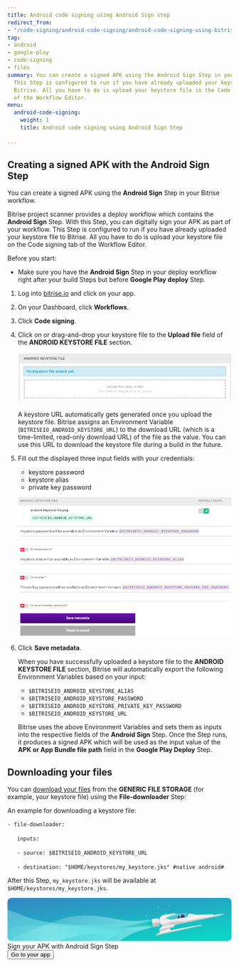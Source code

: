 ```yaml
---
title: Android code signing using Android Sign step
redirect_from:
- "/code-signing/android-code-signing/android-code-signing-using-bitrise-sign-APK-step/"
tag:
- android
- google-play
- code-signing
- files
summary: You can create a signed APK using the Android Sign Step in your Bitrise workflow.
  This Step is configured to run if you have already uploaded your keystore file to
  Bitrise. All you have to do is upload your keystore file in the Code signing tab
  of the Workflow Editor.
menu:
  android-code-signing:
    weight: 1
    title: Android code signing using Android Sign Step

---
```

## Creating a signed APK with the Android Sign Step

You can create a signed APK using the **Android Sign** Step in your Bitrise workflow.

Bitrise project scanner provides a deploy workflow which contains the **Android Sign** Step. With this Step, you can digitally sign your APK as part of your workflow. This Step is configured to run if you have already uploaded your keystore file to Bitrise. All you have to do is upload your keystore file on the Code signing tab of the Workflow Editor.

Before you start:

* Make sure you have the **Android Sign** Step in your deploy workflow right after your build Steps but before **Google Play deploy** Step.

1. Log into [bitrise.io](https://www.bitrise.io/) and click on your app.
2. On your Dashboard, click **Workflows**.
3. Click **Code signing**.
4. Click on or drag-and-drop your keystore file to the **Upload file** field of the **ANDROID KEYSTORE FILE** section.

   ![Screenshot](/img/android-code-signing/upload-file.png)

   A keystore URL automatically gets generated once you upload the keystore file. Bitrise assigns an Environment Variable (`BITRISEIO_ANDROID_KEYSTORE_URL`) to the download URL (which is a time-limited, read-only download URL) of the file as the value. You can use this URL to download the keystore file during a build in the future.
5. Fill out the displayed three input fields with your credentials:
   * keystore password
   * keystore alias
   * private key password

   ![](/img/android-keystore-file.png)
6. Click **Save metadata**.

   When you have successfully uploaded a keystore file to the **ANDROID KEYSTORE FILE** section, Bitrise will automatically export the following Environment Variables based on your input:
   * `$BITRISEIO_ANDROID_KEYSTORE_ALIAS`
   * `$BITRISEIO_ANDROID_KEYSTORE_PASSWORD`
   * `$BITRISEIO_ANDROID_KEYSTORE_PRIVATE_KEY_PASSWORD`
   * `$BITRISEIO_ANDROID_KEYSTORE_URL`

   Bitrise uses the above Environment Variables and sets them as inputs into the respective fields of the **Android Sign** Step. Once the Step runs, it produces a signed APK which will be used as the input value of the **APK or App Bundle file path** field in the **Google Play Deploy** Step.

## Downloading your files

You can [download your files](/tutorials/how-to-use-the-generic-file-storage/) from the **GENERIC FILE STORAGE** (for example, your keystore file) using the **File-downloader** Step:

An example for downloading a keystore file:

    - file-downloader:
    
       inputs:
    
       - source: $BITRISEIO_ANDROID_KEYSTORE_URL
    
       - destination: "$HOME/keystores/my_keystore.jks" #native android#

After this Step, `my_keystore.jks` will be available at `$HOME/keystores/my_keystore.jks`.

<div class="banner">
<img src="/assets/images/banner-bg-888x170.png" style="border: none;">
<div class="deploy-text">Sign your APK with Android Sign Step</div>
<a target="_blank" href="https://app.bitrise.io/dashboard/builds"><button class="button">Go to your app</button></a>
</div>
